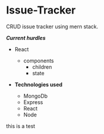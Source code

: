 # Issue-Tracker #
CRUD issue tracker using mern stack.

***Current hurdles***
* React
	* components
		* children
		* state

* **Technologies used**
	* MongoDb
	* Express
	* React
	* Node

this is a test